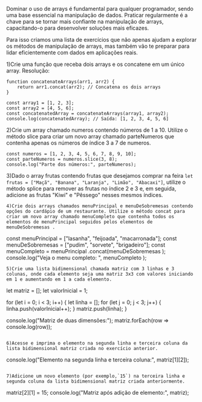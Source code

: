 Dominar o uso de arrays é fundamental para qualquer programador, sendo uma base essencial na manipulação de dados. Praticar regularmente é a chave para se tornar mais  confiante na manipulação de arrays, capacitando-o para desenvolver soluções mais eficazes.

Para isso criamos uma lista de exercícios que não apenas ajudam a explorar os métodos de manipulação de arrays, mas também vão te preparar para lidar eficientemente com dados em aplicações reais. 

1)Crie uma função que receba dois arrays e os concatene em um único array.
Resolução:

```
function concatenateArrays(arr1, arr2) {
    return arr1.concat(arr2); // Concatena os dois arrays
}

const array1 = [1, 2, 3];
const array2 = [4, 5, 6];
const concatenatedArray = concatenateArrays(array1, array2);
console.log(concatenatedArray); // Saída: [1, 2, 3, 4, 5, 6]

```

2)Crie um array chamado numeros contendo números de 1 a 10. Utilize o método slice para criar um novo array chamado parteNumeros que contenha apenas os números de índice 3 a 7 de numeros.
```
const numeros = [1, 2, 3, 4, 5, 6, 7, 8, 9, 10];
const parteNumeros = numeros.slice(3, 8);
console.log("Parte dos números:", parteNumeros);
```

3)Dado o array frutas contendo frutas que desejamos comprar na feira `let frutas = ["Maçã", "Banana", "Laranja", "Limão", "Abacaxi"]`, utilize o método splice para remover as frutas no índice 2 e 3 e, em seguida, adicione as frutas "Kiwi" e "Pêssego" nesses mesmos índices.
```
4)Crie dois arrays chamados menuPrincipal e menuDeSobremesas contendo opções do cardápio de um restaurante. Utilize o método concat para criar um novo array chamado menuCompleto que contenha todos os elementos de menuPrincipal seguidos pelos elementos de menuDeSobremesas .
```
const menuPrincipal = ["lasanha", "feijoada", "macarronada"];
const menuDeSobremesas = ["pudim", "sorvete", "brigadeiro"];
const menuCompleto = menuPrincipal .concat(menuDeSobremesas );
console.log("Veja o menu completo: ", menuCompleto );
```
5)Crie uma lista bidimensional chamada matriz com 3 linhas e 3 colunas, onde cada elemento seja uma matriz 3x3 com valores iniciando em 1 e aumentando em 1 a cada elemento.
```
let matriz = [];
let valorInicial = 1;

for (let i = 0; i < 3; i++) {
  let linha = [];
  for (let j = 0; j < 3; j++) {
    linha.push(valorInicial++);
  }
  matriz.push(linha);
}

console.log("Matriz de duas dimensões:");
matriz.forEach(row => console.log(row));
```

6)Acesse e imprima o elemento na segunda linha e terceira coluna da lista bidimensional matriz criada no exercício anterior.
```
console.log("Elemento na segunda linha e terceira coluna:", matriz[1][2]);
```

7)Adicione um novo elemento (por exemplo,`15`) na terceira linha e segunda coluna da lista bidimensional matriz criada anteriormente.
```
matriz[2][1] = 15;
console.log("Matriz após adição de elemento:", matriz);
```
